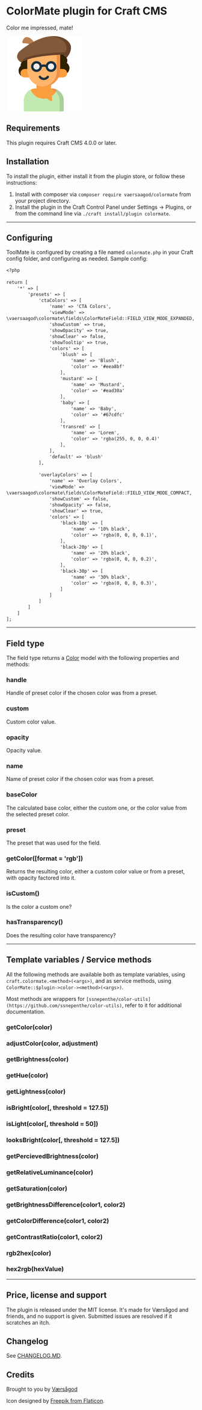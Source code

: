 ColorMate plugin for Craft CMS
===

Color me impressed, mate!
  
![Screenshot](resources/img/plugin-logo.png)

## Requirements

This plugin requires Craft CMS 4.0.0 or later. 

## Installation

To install the plugin, either install it from the plugin store, or follow these instructions:

1. Install with composer via `composer require vaersaagod/colormate` from your project directory.
2. Install the plugin in the Craft Control Panel under Settings → Plugins, or from the command line via `./craft install/plugin colormate`.

---

## Configuring

ToolMate is configured by creating a file named `colormate.php` in your Craft config folder, 
and configuring as needed. Sample config:

```
<?php

return [
    '*' => [
        'presets' => [
            'ctaColors' => [
                'name' => 'CTA Colors',
                'viewMode' => \vaersaagod\colormate\fields\ColorMateField::FIELD_VIEW_MODE_EXPANDED,
                'showCustom' => true,
                'showOpacity' => true,
                'showClear' => false,
                'showTooltip' => true,
                'colors' => [
                    'blush' => [
                        'name' => 'Blush',
                        'color' => '#eea8bf'
                    ],
                    'mustard' => [
                        'name' => 'Mustard',
                        'color' => '#ead30a'
                    ],
                    'baby' => [
                        'name' => 'Baby',
                        'color' => '#67cdfc'
                    ],
                    'transred' => [
                        'name' => 'Lorem',
                        'color' => 'rgba(255, 0, 0, 0.4)'
                    ],
                ],
                'default' => 'blush'
            ],

            'overlayColors' => [
                'name' => 'Overlay Colors',
                'viewMode' => \vaersaagod\colormate\fields\ColorMateField::FIELD_VIEW_MODE_COMPACT,
                'showCustom' => false,
                'showOpacity' => false,
                'showClear' => true,
                'colors' => [
                    'black-10p' => [
                        'name' => '10% black',
                        'color' => 'rgba(0, 0, 0, 0.1)',
                    ],
                    'black-20p' => [
                        'name' => '20% black',
                        'color' => 'rgba(0, 0, 0, 0.2)',
                    ],
                    'black-30p' => [
                        'name' => '30% black',
                        'color' => 'rgba(0, 0, 0, 0.3)',
                    ]
                ]
            ]
        ]
    ]
];
```

--- 

## Field type

The field type returns a [Color](https://github.com/vaersaagod/colormate/blob/master/src/models/Color.php) 
model with the following properties and methods:

### handle

Handle of preset color if the chosen color was from a preset.

### custom

Custom color value.

### opacity

Opacity value.

### name

Name of preset color if the chosen color was from a preset.

### baseColor

The calculated base color, either the custom one, or the color
value from the selected preset color.

### preset

The preset that was used for the field.

### getColor([format = 'rgb'])

Returns the resulting color, either a custom color value or from a preset, 
with opacity factored into it. 

### isCustom()

Is the color a custom one?

### hasTransparency()

Does the resulting color have transparency?

---

## Template variables / Service methods

All the following methods are available both as template variables, using 
`craft.colormate.<method>(<args>)`, and as service methods, using
`ColorMate::$plugin->color-><method>(<args>)`. 

Most methods are wrappers for `[ssnepenthe/color-utils](https://github.com/ssnepenthe/color-utils)`,
refer to it for additional documentation.

### getColor(color)

### adjustColor(color, adjustment)

### getBrightness(color)

### getHue(color)

### getLightness(color)

### isBright(color[, threshold = 127.5])

### isLight(color[, threshold = 50])

### looksBright(color[, threshold = 127.5])

### getPercievedBrightness(color)

### getRelativeLuminance(color)

### getSaturation(color)

### getBrightnessDifference(color1, color2)

### getColorDifference(color1, color2)

### getContrastRatio(color1, color2)

### rgb2hex(color)

### hex2rgb(hexValue)


---

## Price, license and support

The plugin is released under the MIT license. It's made for Værsågod and friends, and no support 
is given. Submitted issues are resolved if it scratches an itch. 

## Changelog

See [CHANGELOG.MD](https://raw.githubusercontent.com/vaersaagod/colormate/master/CHANGELOG.md).

## Credits

Brought to you by [Værsågod](https://www.vaersaagod.no)

Icon designed by [Freepik from Flaticon](https://www.flaticon.com/authors/freepik).

